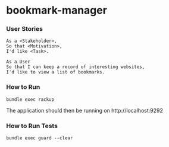 # bookmark-manager

### User Stories

```
As a <Stakeholder>,
So that <Motivation>,
I'd like <Task>.

As a User
So that I can keep a record of interesting websites,
I'd like to view a list of bookmarks.
```

### How to Run

```
bundle exec rackup
```

The application should then be running on http://localhost:9292

### How to Run Tests

```
bundle exec guard --clear
```
